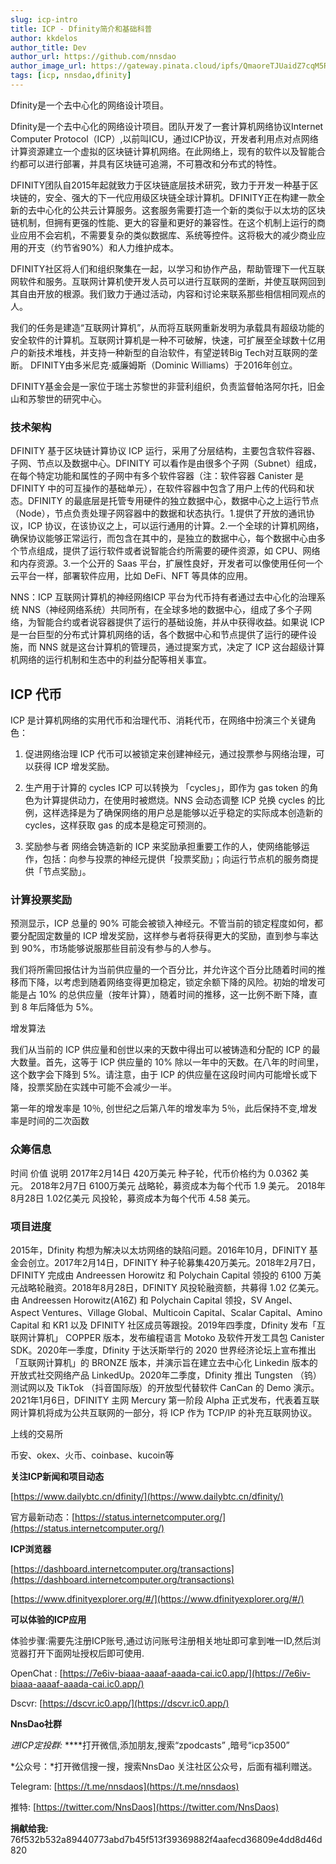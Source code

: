 ```yaml
---
slug: icp-intro
title: ICP - Dfinity简介和基础科普
author: kkdelos
author_title: Dev
author_url: https://github.com/nnsdao
author_image_url: https://gateway.pinata.cloud/ipfs/QmaoreTJUaidZ7cqM5RKHPnGciN3F3QUWKfH1W3shuAu4x
tags: [icp, nnsdao,dfinity]
---
```


Dfinity是一个去中心化的网络设计项目。

<!--truncate-->

Dfinity是一个去中心化的网络设计项目。团队开发了一套计算机网络协议Internet Computer Protocol（ICP）,以前叫ICU，通过ICP协议，开发者利用点对点网络计算资源建立一个虚拟的区块链计算机网络。在此网络上，现有的软件以及智能合约都可以进行部署，并具有区块链可追溯，不可篡改和分布式的特性。

DFINITY团队自2015年起就致力于区块链底层技术研究，致力于开发一种基于区块链的，安全、强大的下一代应用级区块链全球计算机。DFINITY正在构建一款全新的去中心化的公共云计算服务。这套服务需要打造一个新的类似于以太坊的区块链机制，但拥有更强的性能、更大的容量和更好的兼容性。在这个机制上运行的商业应用不会宕机，不需要复杂的类似数据库、系统等控件。这将极大的减少商业应用的开支（约节省90%）和人力维护成本。

DFINITY社区将人们和组织聚集在一起，以学习和协作产品，帮助管理下一代互联网软件和服务。互联网计算机使开发人员可以进行互联网的垄断，并使互联网回到其自由开放的根源。我们致力于通过活动，内容和讨论来联系那些相信相同观点的人。

我们的任务是建造“互联网计算机”，从而将互联网重新发明为承载具有超级功能的安全软件的计算机。互联网计算机是一种不可破解，快速，可扩展至全球数十亿用户的新技术堆栈，并支持一种新型的自治软件，有望逆转Big Tech对互联网的垄断。
DFINITY由多米尼克·威廉姆斯（Dominic Williams）于2016年创立。

DFINITY基金会是一家位于瑞士苏黎世的非营利组织，负责监督帕洛阿尔托，旧金山和苏黎世的研究中心。


### 技术架构

DFINITY 基于区块链计算协议 ICP 运行，采用了分层结构，主要包含软件容器、子网、节点以及数据中心。DFINITY 可以看作是由很多个子网（Subnet）组成，在每个特定功能和属性的子网中有多个软件容器（注：软件容器 Canister 是 DFINITY 中的可互操作的基础单元），在软件容器中包含了用户上传的代码和状态。DFINITY 的最底层是托管专用硬件的独立数据中心，数据中心之上运行节点（Node），节点负责处理子网容器中的数据和状态执行。1.提供了开放的通讯协议，ICP 协议，在该协议之上，可以运行通用的计算。2.一个全球的计算机网络，确保协议能够正常运行，而包含在其中的，是独立的数据中心，每个数据中心由多个节点组成，提供了运行软件或者说智能合约所需要的硬件资源，如 CPU、网络和内存资源。3.一个公开的 Saas 平台，扩展性良好，开发者可以像使用任何一个云平台一样，部署软件应用，比如 DeFi、NFT 等具体的应用。

NNS：ICP 互联网计算机的神经网络ICP 平台为代币持有者通过去中心化的治理系统 NNS（神经网络系统）共同所有，在全球多地的数据中心，组成了多个子网络，为智能合约或者说容器提供了运行的基础设施，并从中获得收益。如果说 ICP 是一台巨型的分布式计算机网络的话，各个数据中心和节点提供了运行的硬件设施，而 NNS 就是这台计算机的管理员，通过提案方式，决定了 ICP 这台超级计算机网络的运行机制和生态中的利益分配等相关事宜。

## ICP 代币


ICP 是计算机网络的实用代币和治理代币、消耗代币，在网络中扮演三个关键角色：
1. 促进网络治理
ICP 代币可以被锁定来创建神经元，通过投票参与网络治理，可以获得 ICP 增发奖励。

2. 生产用于计算的 cycles
ICP 可以转换为 「cycles」，即作为 gas token 的角色为计算提供动力，在使用时被燃烧。NNS 会动态调整 ICP 兑换 cycles 的比例，这样选择是为了确保网络的用户总是能够以近乎稳定的实际成本创造新的 cycles，这样获取 gas 的成本是稳定可预测的。

3. 奖励参与者
网络会铸造新的 ICP 来奖励承担重要工作的人，使网络能够运作，包括：向参与投票的神经元提供「投票奖励」；向运行节点机的服务商提供「节点奖励」。

### 计算投票奖励

预测显示，ICP 总量的 90% 可能会被锁入神经元。不管当前的锁定程度如何，都要分配固定数量的 ICP 增发奖励，这样参与者将获得更大的奖励，直到参与率达到 90%，市场能够说服那些目前没有参与的人参与。

我们将所需回报估计为当前供应量的一个百分比，并允许这个百分比随着时间的推移而下降，以考虑到随着网络变得更加稳定，锁定余额下降的风险。初始的增发可能是占 10% 的总供应量（按年计算），随着时间的推移，这一比例不断下降，直到 8 年后降低为 5%。

增发算法

我们从当前的 ICP 供应量和创世以来的天数中得出可以被铸造和分配的 ICP 的最大数量。首先，这等于 ICP 供应量的 10% 除以一年中的天数。在八年的时间里，这个数字会下降到 5%。请注意，由于 ICP 的供应量在这段时间内可能增长或下降，投票奖励在实践中可能不会减少一半。

第一年的增发率是 10％, 创世纪之后第八年的增发率为 5％，此后保持不变,增发率是时间的二次函数

### 众筹信息

时间	                   价值	                   说明
2017年2月14日 	420万美元 	种子轮，代币价格约为 0.0362 美元。
2018年2月7日  	6100万美元	战略轮，募资成本为每个代币 1.9 美元。
2018年8月28日	1.02亿美元 	风投轮，募资成本为每个代币 4.58 美元。

### 项目进度

2015年，Dfinity 构想为解决以太坊网络的缺陷问题。2016年10月，DFINITY 基金会创立。2017年2月14日，DFINITY 种子轮募集420万美元。2018年2月7日，DFINITY 完成由 Andreessen Horowitz 和 Polychain Capital 领投的 6100 万美元战略轮融资。2018年8月28日，DFINITY 风投轮融资额，共募得 1.02 亿美元。由 Andreessen Horowitz(A16Z) 和 Polychain Capital 领投，SV Angel、Aspect Ventures、Village Global、Multicoin Capital、Scalar Capital、Amino Capital 和 KR1 以及 DFINITY 社区成员等跟投。2019年四季度，Dfinity 发布「互联网计算机」 COPPER 版本，发布编程语言 Motoko 及软件开发工具包 Canister SDK。2020年一季度，Dfinity 于达沃斯举行的 2020 世界经济论坛上宣布推出「互联网计算机」的 BRONZE 版本，并演示旨在建立去中心化 Linkedin 版本的开放式社交网络产品 LinkedUp。2020年二季度，Dfinity 推出 Tungsten （钨）测试网以及 TikTok （抖音国际版）的开放型代替软件 CanCan 的 Demo 演示。2021年1月6日，DFINITY 主网 Mercury 第一阶段 Alpha 正式发布，代表着互联网计算机将成为公共互联网的一部分，将 ICP 作为 TCP/IP 的补充互联网协议。

上线的交易所

币安、okex、火币、coinbase、kucoin等


**关注ICP新闻和项目动态**

 [https://www.dailybtc.cn/dfinity/](https://www.dailybtc.cn/dfinity/)

官方最新动态：[https://status.internetcomputer.org/](https://status.internetcomputer.org/)


**ICP浏览器**

[https://dashboard.internetcomputer.org/transactions](https://dashboard.internetcomputer.org/transactions)

[https://www.dfinityexplorer.org/#/](https://www.dfinityexplorer.org/#/)


**可以体验的ICP应用**

体验步骤:需要先注册ICP账号,通过访问账号注册相关地址即可拿到唯一ID,然后浏览器打开下面网址授权后即可使用.

OpenChat :  [https://7e6iv-biaaa-aaaaf-aaada-cai.ic0.app/](https://7e6iv-biaaa-aaaaf-aaada-cai.ic0.app/)

Dscvr:  [https://dscvr.ic0.app/](https://dscvr.ic0.app/)

**NnsDao社群**

*进ICP定投群:*  ****打开微信,添加朋友,搜索“zpodcasts” ,暗号“icp3500”

*公众号：*打开微信搜一搜，搜索NnsDao 关注社区公众号，后面有福利赠送。

Telegram: [https://t.me/nnsdaos](https://t.me/nnsdaos)

推特: [https://twitter.com/NnsDaos](https://twitter.com/NnsDaos)

**捐献给我:** 76f532b532a89440773abd7b45f513f39369882f4aafecd36809e4dd8d46d820